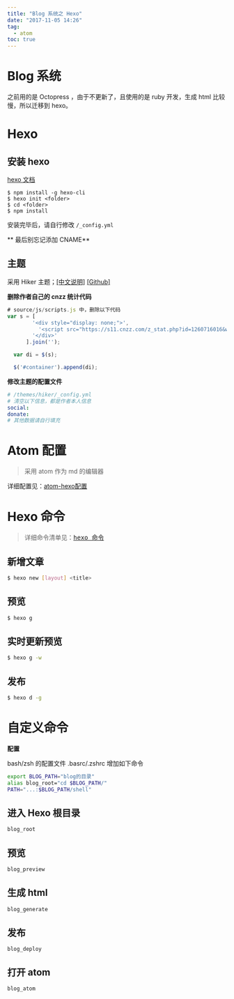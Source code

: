 ```yaml
---
title: "Blog 系统之 Hexo"
date: "2017-11-05 14:26"
tag:
  - atom
toc: true
---
```


# Blog 系统
之前用的是 Octopress ，由于不更新了，且使用的是 ruby 开发，生成 html 比较慢，所以迁移到 hexo。

# Hexo

## 安装 hexo

[hexo 文档](https://hexo.io/zh-cn/docs/)

```shell
$ npm install -g hexo-cli
$ hexo init <folder>
$ cd <folder>
$ npm install
```

安装完毕后，请自行修改 `/_config.yml`

** 最后别忘记添加 CNAME**

## 主题

采用 Hiker 主题；[[中文说明]](https://github.com/iTimeTraveler/hexo-theme-hiker/blob/master/README.cn.md) [[Github]](https://github.com/iTimeTraveler/hexo-theme-hiker)

**删除作者自己的 cnzz 统计代码**

```js
# source/js/scripts.js 中，删除以下代码
var s = [
        '<div style="display: none;">',
          '<script src="https://s11.cnzz.com/z_stat.php?id=1260716016&web_id=1260716016" language="JavaScript"></script>',
        '</div>'
      ].join('');

  var di = $(s);

  $('#container').append(di);
```

**修改主题的配置文件**

```yaml
# /themes/hiker/_config.yml
# 清空以下信息，都是作者本人信息
social:
donate:
# 其他数据请自行填充
```

# Atom 配置
> 采用 atom 作为 md 的编辑器

详细配置见：[atom-hexo配置](/intro/atom.html#hexo)

# Hexo 命令

> 详细命令清单见：<kbd>[hexo 命令](https://hexo.io/zh-cn/docs/commands.html)</kbd>

## 新增文章

```sh
$ hexo new [layout] <title>
```

## 预览

```sh
$ hexo g
```


## 实时更新预览

```sh
$ hexo g -w
```

## 发布

```sh
$ hexo d -g
```

# 自定义命令

**配置**

bash/zsh 的配置文件 .basrc/.zshrc  增加如下命令

```sh
export BLOG_PATH="blog的目录"
alias blog_root="cd $BLOG_PATH/"
PATH="...:$BLOG_PATH/shell"
```

## 进入 Hexo 根目录
```sh
blog_root
```

## 预览
```sh
blog_preview
```

## 生成 html
```sh
blog_generate
```

## 发布
```
blog_deploy
```

## 打开 atom
```
blog_atom
```
